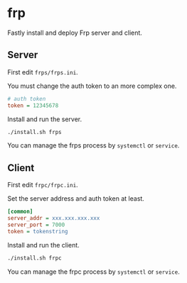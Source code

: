 # frp

Fastly install and deploy Frp server and client.

## Server

First edit `frps/frps.ini`.

You must change the auth token to an more complex one.

```ini
# auth token
token = 12345678
```

Install and run the server.

```bash
./install.sh frps
```

You can manage the frps process by `systemctl` or `service`.

## Client

First edit `frpc/frpc.ini`.

Set the server address and auth token at least.

```ini
[common]
server_addr = xxx.xxx.xxx.xxx
server_port = 7000
token = tokenstring
```

Install and run the client.

```bash
./install.sh frpc
```

You can manage the frpc process by `systemctl` or `service`.
